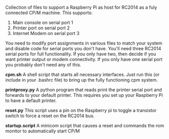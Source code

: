 Collection of files to support a Raspberry Pi as host for RC2014 as a fuly connected CP/M machine. This supports:

1. Main console on serial port 1
2. Printer port on serial port 2
3. Internet Modem on serial port 3

You need to modify port assignments in various files to match your system and disable code for serial ports you don't have.  You'll need three RC2014 serial ports for full functionality. If you only have two, then decide if you want printer output or modem connectivity. If you only have one serial port you probably don't need any of this.

**cpm.sh** A shell script that starts all necessary interfaces. Just run this (or include in your .bashrc file) to bring up the fully functioning cpm system.

**printproxy.py** A python program that reads print the printer serial port and forwards to your default printer. This requires you set up your Raspberry Pi to have a default printer.

**reset.py** This script uses a pin on the Raspberry pi to toggle a transistor switch to force a reset on the RC2014 bus.

**startup.script** A minicom script that causes a reset and commands the rom monitor to automatically start CP/M
